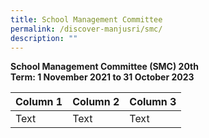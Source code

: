 ```yaml
---
title: School Management Committee
permalink: /discover-manjusri/smc/
description: ""
---
```

**School Management Committee (SMC)
20th <br>Term: 1 November 2021 to 31 October 2023**



| Column 1 | Column 2 | Column 3 |
| -------- | -------- | -------- |
| Text     | Text     | Text     |